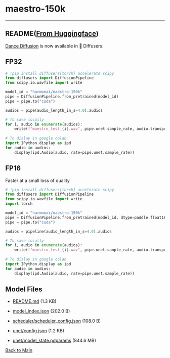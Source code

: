 
# maestro-150k
---


## README([From Huggingface](https://huggingface.co/harmonai/maestro-150k))



[Dance Diffusion](https://github.com/Harmonai-org/sample-generator) is now available in 🧨 Diffusers.

## FP32

```python
# !pip install diffusers[torch] accelerate scipy
from diffusers import DiffusionPipeline
from scipy.io.wavfile import write

model_id = "harmonai/maestro-150k"
pipe = DiffusionPipeline.from_pretrained(model_id)
pipe = pipe.to("cuda")

audios = pipe(audio_length_in_s=4.0).audios

# To save locally
for i, audio in enumerate(audios):
    write(f"maestro_test_{i}.wav", pipe.unet.sample_rate, audio.transpose())
    
# To dislay in google colab
import IPython.display as ipd
for audio in audios:
    display(ipd.Audio(audio, rate=pipe.unet.sample_rate))
```

## FP16

Faster at a small loss of quality

```python
# !pip install diffusers[torch] accelerate scipy
from diffusers import DiffusionPipeline
from scipy.io.wavfile import write
import torch

model_id = "harmonai/maestro-150k"
pipe = DiffusionPipeline.from_pretrained(model_id, dtype=paddle.float16)
pipe = pipe.to("cuda")

audios = pipeline(audio_length_in_s=4.0).audios

# To save locally
for i, audio in enumerate(audios):
    write(f"maestro_test_{i}.wav", pipe.unet.sample_rate, audio.transpose())
    
# To dislay in google colab
import IPython.display as ipd
for audio in audios:
    display(ipd.Audio(audio, rate=pipe.unet.sample_rate))
```



## Model Files

- [README.md](https://paddlenlp.bj.bcebos.com/models/community/harmonai/maestro-150k/README.md) (1.3 KB)

- [model_index.json](https://paddlenlp.bj.bcebos.com/models/community/harmonai/maestro-150k/model_index.json) (202.0 B)

- [scheduler/scheduler_config.json](https://paddlenlp.bj.bcebos.com/models/community/harmonai/maestro-150k/scheduler/scheduler_config.json) (108.0 B)

- [unet/config.json](https://paddlenlp.bj.bcebos.com/models/community/harmonai/maestro-150k/unet/config.json) (1.2 KB)

- [unet/model_state.pdparams](https://paddlenlp.bj.bcebos.com/models/community/harmonai/maestro-150k/unet/model_state.pdparams) (844.6 MB)


[Back to Main](../../)